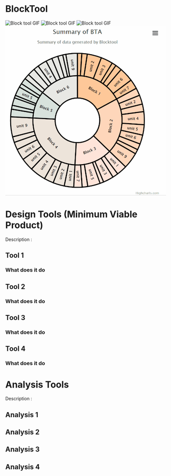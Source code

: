 # BlockTool
![Block tool GIF](.github/media/ParkingOptimiser.gif)
![Block tool GIF](.github/src/SOS_Demo.gif)
![Block tool GIF](.github/media/makeuserwait.gif)
![Block tool GIF](.github/src/SOS_Chart.gif)
# Design Tools (Minimum Viable Product)
Description :
## Tool 1
### What does it do

## Tool 2
### What does it do

## Tool 3
### What does it do

## Tool 4
### What does it do

# Analysis Tools 
Description :
## Analysis 1

## Analysis 2

## Analysis 3

## Analysis 4
